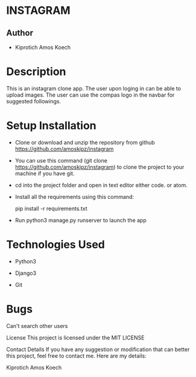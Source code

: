 # INSTAGRAM

## Author
- Kiprotich Amos Koech

# Description
This is an instagram clone app. The user upon loging in can be able to upload images. The user can use the compas logo in the navbar for suggested followings.

# Setup Installation
- Clone or download and unzip the repository from github https://github.com/amoskipz/instagram

- You can use this command (git clone https://github.com/amoskipz/instagram) to clone the project to your machine if you have git.

- cd into the project folder and open in text editor either code. or atom.

- Install all the requirements using this command:

  pip install -r requirements.txt

- Run python3 manage.py runserver to launch the app

# Technologies Used

- Python3

- Django3

- Git

# Bugs
Can't search other users

License
This project is licensed under the MIT LICENSE

Contact Details
If you have any suggestion or modification that can better this project, feel free to contact me. Here are my details:

Kiprotich Amos Koech

